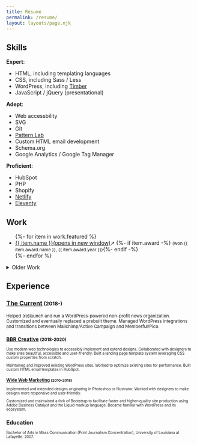 ```yaml
---
title: Résumé
permalink: /resume/
layout: layouts/page.njk
---
```


<section>

## Skills

**Expert**:

- HTML, including templating languages
- CSS, including Sass / Less
- WordPress, including [Timber](https://www.upstatement.com/timber/)
- JavaScript / jQuery (presentational)

**Adept**:

- Web accessbility
- SVG
- Git
- [Pattern Lab](https://patternlab.io/)
- Custom HTML email development
- Schema.org
- Google Analytics / Google Tag Manager

**Proficient**:

- HubSpot
- PHP
- Shopify
- [Netlify](https://netlify.com)
- [Eleventy](https://www.11ty.dev)

</section>

<section>

## Work

<ul>
{%- for item in work.featured %}
	<li>
<a href="{{ item.url | url }}" target="_blank" rel="noopener noreferrer">{{ item.name }}<span class="visually-hidden">(opens in new window)</span></a><span class="icon icon-new-window" aria-hidden="true">&#8599;</span>
{%- if item.award -%} <small>(won {{ item.award.name }}, <time>{{ item.award.year }}</time>)</small>{%- endif -%}
	</li>
{%- endfor %}
</ul>

<details>

<summary>Older Work</summary>

<p><small>Some of these probably aren't up to my modern standard. They also often use Typekit fonts, which do not work on archive.org.</small></p>

<ul>
{%- for item in work.old %}
	<li>
<a href="{{ item.url | url }}" target="_blank" rel="noopener noreferrer">{{ item.name }}<span class="visually-hidden">(opens in new window)</span></a><span class="icon icon-new-window" aria-hidden="true">&#8599;</span>
{%- if item.award -%} <small>(won {{ item.award.name }}, <time>{{ item.award.year }}</time>)</small>{%- endif -%}
	</li>
{%- endfor %}
</ul>

</details>

</section>

<section>

## Experience

### [The Current](https://thecurrentla.com) <small>(<time>2018</time>-)

Helped (re)launch and run a WordPress-powered non-profit news organization. Customized and eventually replaced a prebuilt theme. Managed WordPress integrations and transitions between Mailchimp/Active Campaign and Memberful/Pico.

### [BBR Creative](https://bbrcreative.com) <small>(<time>2018</time>-<time>2020</time>)

Use modern web technologies to accessibly implement and extend designs. Collaborated with designers to make sites beautiful, accessible and user-friendly. Built a landing page template system leveraging CSS custom properties from scratch.

Maintained and improved existing WordPress sites. Worked to optimize existing sites for performance. Built custom HTML email templates in HubSpot.

### [Wide Web Marketing](http://web.archive.org/web/20171021221327/https://www.widewebmarketing.com/) <small>(<time>2010</time>-<time>2018</time>)</small>

Implemented and extended designs originating in Photoshop or Illustrator. Worked with designers to make designs more responsive and user-friendly.

Customized and maintained a fork of Bootstrap to facilitate faster and higher-quality site production using Adobe Business Catalyst and the Liquid markup language. Became familiar with WordPress and its ecosystem.

</section>

<section>

## Education

Bachelor of Arts in Mass Communication (Print Journalism Concentration), University of Louisiana at Lafayette. <time>2007</time>.

</section>
<!-- 
<section>

## Contact

- [Email: resume@cory.birdsong.cc](mailto:resume@cory.birdsong.cc)
- [Telegram: cbirdsong](https://telegram.me/cbirdsong)
- [GitHub: cbirdsong](https://github.com/cbirdsong)
- [LinkedIn: cbirdsong](http://linkedin.com/in/cbirdsong)

</section> -->
